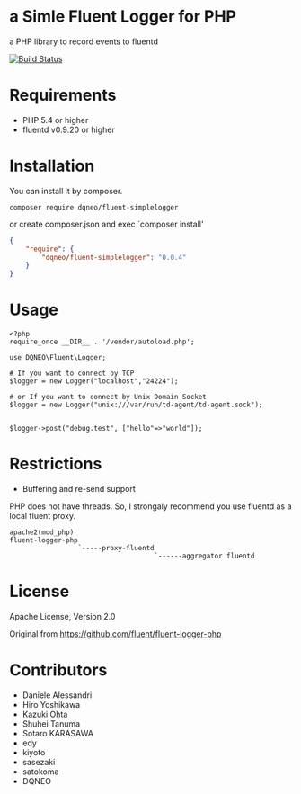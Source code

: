 # a Simle Fluent Logger for PHP

a PHP library to record events to fluentd

[![Build Status](https://travis-ci.org/DQNEO/php-fluent-simplelogger.svg?branch=master)](https://travis-ci.org/DQNEO/php-fluent-simplelogger)

# Requirements

- PHP 5.4 or higher
- fluentd v0.9.20 or higher

# Installation

You can install it by composer.
```
composer require dqneo/fluent-simplelogger
```

or create composer.json and exec `composer install'

```json
{
    "require": {
        "dqneo/fluent-simplelogger": "0.0.4"
    }
}
````

# Usage

````
<?php
require_once __DIR__ . '/vendor/autoload.php';

use DQNEO\Fluent\Logger;

# If you want to connect by TCP
$logger = new Logger("localhost","24224");

# or If you want to connect by Unix Domain Socket
$logger = new Logger("unix:///var/run/td-agent/td-agent.sock");


$logger->post("debug.test", ["hello"=>"world"]);
````

# Restrictions

* Buffering and re-send support

PHP does not have threads. So, I strongaly recommend you use fluentd as a local fluent proxy.

````
apache2(mod_php)
fluent-logger-php
                 `-----proxy-fluentd
                                    `------aggregator fluentd
````

# License
Apache License, Version 2.0

Original from https://github.com/fluent/fluent-logger-php

# Contributors

* Daniele Alessandri
* Hiro Yoshikawa
* Kazuki Ohta
* Shuhei Tanuma
* Sotaro KARASAWA
* edy
* kiyoto
* sasezaki
* satokoma
* DQNEO

